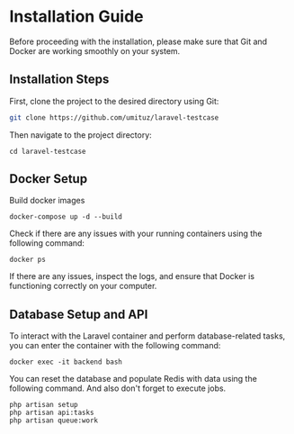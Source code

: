 # Installation Guide

Before proceeding with the installation, please make sure that Git and Docker are working smoothly on your system.

## Installation Steps

First, clone the project to the desired directory using Git:

```bash
git clone https://github.com/umituz/laravel-testcase
```
Then navigate to the project directory:

```cd laravel-testcase```

## Docker Setup
Build docker images

``docker-compose up -d --build``

Check if there are any issues with your running containers using the following command:

``docker ps``

If there are any issues, inspect the logs, and ensure that Docker is functioning correctly on your computer.

## Database Setup and API

To interact with the Laravel container and perform database-related tasks, you can enter the container with the following command:

``docker exec -it backend bash``

You can reset the database and populate Redis with data using the following command. And also don't forget to execute jobs.

```
php artisan setup
php artisan api:tasks
php artisan queue:work
```


